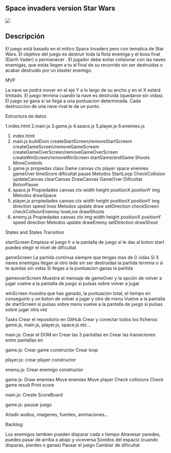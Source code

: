  ## Space invaders version Star Wars
 ![](https://w7.pngwing.com/pngs/980/467/png-transparent-space-invaders-video-game-arcade-game-angry-birds-space-logo-space-invaders-game-text-video-game.png)

## Descripción

El juego está basado en el mitico Space Invaders pero con tematica de Star Wars. El objetivo del juego es destruir toda la flota enemiga y el boss final (Darth Vader) o permanecer . El jugador debe evitar colisionar con las naves enemigas, que estás llegen a tu al final de su recorrido sin ser destruidas o acabar destruido por un blaster enemigo.

MVP

La nave se podrá mover en el eje Y a lo largo de su ancho y en el X estará limitado. El juego termina cuando la nave es destruida (quedarse sin vidas). El juego se gana si se llega a una puntuacion determinada. Cada destruccion de una nave rival te da un punto.

Estructura de datos

1.index.html
2.main.js
3.game.js
4.space.js
5.player.js
6.enemies.js

1. index.html
2. main.js
   buildDom
   createStartScreen/removeStartScreem
   createGameScreen/removeGameScreem
   createGameOverScreen/removeGameOverScreen
   createWinScreen/removeWinScreen
   startGame/endGame
   Shoots
   MoveControls
3. game.js
   propiedas class Game
   canvas
   ctx
   player
   space
   enemies
   gameOver
   timeScore
   dificultat
   pause
   Metodos
   StartLoop
   CheckCollision
   updateCanvas
   clearCanvas
   DrawCanvas
   GameOver
   Dificultat
   BotonPause
4. space.js
   Propiedades
   canvas
   ctx
   width
   height
   positionX
   positionY
   img
   Metodos
   drawSpace
5. player.js
   propiedades
   canvas
   ctx
   width
   height
   positionX
   positionY
   img
   direction
   speed
   lives
   Metodos
   update
   draw
   setDirection
   checkScreen
   checkCollsionEnenmy
   loseLive
   drawShoots
6. enemy.js
   Propiedades
   canvas
   ctx
   img
   width
   height
   positionX
   positionY
   speed
   direction
   Metodos
   update
   drawEnemy
   setDirection
   drawShoot

States and States Transition

startScreen
Empieza el juego
Ir a la pantalla de juego si le das al boton start
puedes elegir el nivel de dificultat

gameScreen
La partida continua siempre que tengas mas de 0 vidas
Si X naves enemigas llegan al otro lado sin ser destruidas la partida termina o si te quedas sin vidas
Si llegas a la puntuacion ganas la partida

gameoverScreen
Muestra el mensaje de gameOver y la opción de volver a jugar
vuelve a la pantalla de juego si pulsas sobre volver a jugar

winScreen
muestra que has ganado, la puntuacion total, el tiempo en conseguirlo y un boton de volver a jugar y otro de menu
Vuelve a la pantalla de startScreen si pulsas sobre menu
vuelve a la pantalla de juego si pulsas sobre jugar otra vez

Tasks
Crear el repositorio en GitHub
Crear y conectar todos los ficheros: game.js, main.js, player.js, space.js etc...

main.js:
Crear el DOM en
Crear las 3 pantallas en
Crear las transiciones entre pantallas en

game.js:
Crear game constructor
Crear loop

player.js:
crear player constructor

enemy.js:
Crear enemigo constructor

game.js:
Draw enemies
Move enemies
Move player
Check collisions
Check game result
Print score

main.js:
Create ScoreBoard

game.js:
pausar juego

Añadir audios, imagenes, fuentes, animaciones...

Backlog:

Los enemigos tambien pueden disparar cada x tiempo
Atravesar paredes, puedes pasar de arriba a abajo y viceversa
Sonidos del espacio (cuando disparas, pierdes o ganas)
Pausar el juego
Cambiar de dificultat
